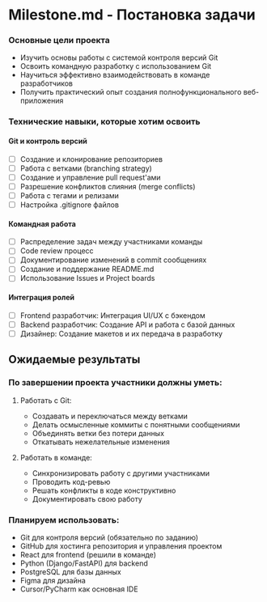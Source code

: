# Milestone.md - Постановка задачи

### Основные цели проекта

- Изучить основы работы с системой контроля версий Git
- Освоить командную разработку с использованием Git
- Научиться эффективно взаимодействовать в команде разработчиков
- Получить практический опыт создания полнофункционального веб-приложения

### Технические навыки, которые хотим освоить

#### Git и контроль версий

- [ ] Создание и клонирование репозиториев
- [ ] Работа с ветками (branching strategy)
- [ ] Создание и управление pull request'ами
- [ ] Разрешение конфликтов слияния (merge conflicts)
- [ ] Работа с тегами и релизами
- [ ] Настройка .gitignore файлов

#### Командная работа

- [ ] Распределение задач между участниками команды
- [ ] Code review процесс
- [ ] Документирование изменений в commit сообщениях
- [ ] Создание и поддержание README.md
- [ ] Использование Issues и Project boards

#### Интеграция ролей

- [ ] Frontend разработчик: Интеграция UI/UX с бэкендом
- [ ] Backend разработчик: Создание API и работа с базой данных
- [ ] Дизайнер: Создание макетов и их передача в разработку

## Ожидаемые результаты

### По завершении проекта участники должны уметь:

1. Работать с Git:

   - Создавать и переключаться между ветками
   - Делать осмысленные коммиты с понятными сообщениями
   - Объединять ветки без потери данных
   - Откатывать нежелательные изменения

2. Работать в команде:

   - Синхронизировать работу с другими участниками
   - Проводить код-ревью
   - Решать конфликты в коде конструктивно
   - Документировать свою работу

### Планируем использовать:

- Git для контроля версий (обязательно по заданию)
- GitHub для хостинга репозитория и управления проектом
- React для frontend (решили в команде)
- Python (Django/FastAPI) для backend
- PostgreSQL для базы данных
- Figma для дизайна
- Cursor/PyCharm как основная IDE